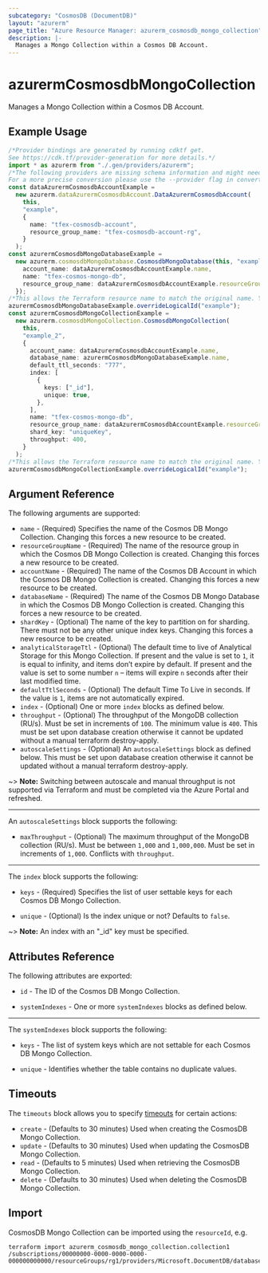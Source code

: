 ```yaml
---
subcategory: "CosmosDB (DocumentDB)"
layout: "azurerm"
page_title: "Azure Resource Manager: azurerm_cosmosdb_mongo_collection"
description: |-
  Manages a Mongo Collection within a Cosmos DB Account.
---
```


# azurermCosmosdbMongoCollection

Manages a Mongo Collection within a Cosmos DB Account.

## Example Usage

```typescript
/*Provider bindings are generated by running cdktf get.
See https://cdk.tf/provider-generation for more details.*/
import * as azurerm from "./.gen/providers/azurerm";
/*The following providers are missing schema information and might need manual adjustments to synthesize correctly: azurerm.
For a more precise conversion please use the --provider flag in convert.*/
const dataAzurermCosmosdbAccountExample =
  new azurerm.dataAzurermCosmosdbAccount.DataAzurermCosmosdbAccount(
    this,
    "example",
    {
      name: "tfex-cosmosdb-account",
      resource_group_name: "tfex-cosmosdb-account-rg",
    }
  );
const azurermCosmosdbMongoDatabaseExample =
  new azurerm.cosmosdbMongoDatabase.CosmosdbMongoDatabase(this, "example_1", {
    account_name: dataAzurermCosmosdbAccountExample.name,
    name: "tfex-cosmos-mongo-db",
    resource_group_name: dataAzurermCosmosdbAccountExample.resourceGroupName,
  });
/*This allows the Terraform resource name to match the original name. You can remove the call if you don't need them to match.*/
azurermCosmosdbMongoDatabaseExample.overrideLogicalId("example");
const azurermCosmosdbMongoCollectionExample =
  new azurerm.cosmosdbMongoCollection.CosmosdbMongoCollection(
    this,
    "example_2",
    {
      account_name: dataAzurermCosmosdbAccountExample.name,
      database_name: azurermCosmosdbMongoDatabaseExample.name,
      default_ttl_seconds: "777",
      index: [
        {
          keys: ["_id"],
          unique: true,
        },
      ],
      name: "tfex-cosmos-mongo-db",
      resource_group_name: dataAzurermCosmosdbAccountExample.resourceGroupName,
      shard_key: "uniqueKey",
      throughput: 400,
    }
  );
/*This allows the Terraform resource name to match the original name. You can remove the call if you don't need them to match.*/
azurermCosmosdbMongoCollectionExample.overrideLogicalId("example");

```

## Argument Reference

The following arguments are supported:

* `name` - (Required) Specifies the name of the Cosmos DB Mongo Collection. Changing this forces a new resource to be created.
* `resourceGroupName` - (Required) The name of the resource group in which the Cosmos DB Mongo Collection is created. Changing this forces a new resource to be created.
* `accountName` - (Required) The name of the Cosmos DB Account in which the Cosmos DB Mongo Collection is created. Changing this forces a new resource to be created.
* `databaseName` - (Required) The name of the Cosmos DB Mongo Database in which the Cosmos DB Mongo Collection is created. Changing this forces a new resource to be created.
* `shardKey` - (Optional) The name of the key to partition on for sharding. There must not be any other unique index keys. Changing this forces a new resource to be created.
* `analyticalStorageTtl` - (Optional) The default time to live of Analytical Storage for this Mongo Collection. If present and the value is set to `1`, it is equal to infinity, and items don’t expire by default. If present and the value is set to some number `n` – items will expire `n` seconds after their last modified time.
* `defaultTtlSeconds` - (Optional) The default Time To Live in seconds. If the value is `1`, items are not automatically expired.
* `index` - (Optional) One or more `index` blocks as defined below.
* `throughput` - (Optional) The throughput of the MongoDB collection (RU/s). Must be set in increments of `100`. The minimum value is `400`. This must be set upon database creation otherwise it cannot be updated without a manual terraform destroy-apply.
* `autoscaleSettings` - (Optional) An `autoscaleSettings` block as defined below. This must be set upon database creation otherwise it cannot be updated without a manual terraform destroy-apply.

\~> **Note:** Switching between autoscale and manual throughput is not supported via Terraform and must be completed via the Azure Portal and refreshed.

***

An `autoscaleSettings` block supports the following:

* `maxThroughput` - (Optional) The maximum throughput of the MongoDB collection (RU/s). Must be between `1,000` and `1,000,000`. Must be set in increments of `1,000`. Conflicts with `throughput`.

***

The `index` block supports the following:

*   `keys` - (Required) Specifies the list of user settable keys for each Cosmos DB Mongo Collection.

*   `unique` - (Optional) Is the index unique or not? Defaults to `false`.

\~> **Note:** An index with an "\_id" key must be specified.

## Attributes Reference

The following attributes are exported:

*   `id` - The ID of the Cosmos DB Mongo Collection.

*   `systemIndexes` - One or more `systemIndexes` blocks as defined below.

***

The `systemIndexes` block supports the following:

*   `keys` - The list of system keys which are not settable for each Cosmos DB Mongo Collection.

*   `unique` - Identifies whether the table contains no duplicate values.

## Timeouts

The `timeouts` block allows you to specify [timeouts](https://www.terraform.io/language/resources/syntax#operation-timeouts) for certain actions:

* `create` - (Defaults to 30 minutes) Used when creating the CosmosDB Mongo Collection.
* `update` - (Defaults to 30 minutes) Used when updating the CosmosDB Mongo Collection.
* `read` - (Defaults to 5 minutes) Used when retrieving the CosmosDB Mongo Collection.
* `delete` - (Defaults to 30 minutes) Used when deleting the CosmosDB Mongo Collection.

## Import

CosmosDB Mongo Collection can be imported using the `resourceId`, e.g.

```console
terraform import azurerm_cosmosdb_mongo_collection.collection1 /subscriptions/00000000-0000-0000-0000-000000000000/resourceGroups/rg1/providers/Microsoft.DocumentDB/databaseAccounts/account1/mongodbDatabases/db1/collections/collection1
```
